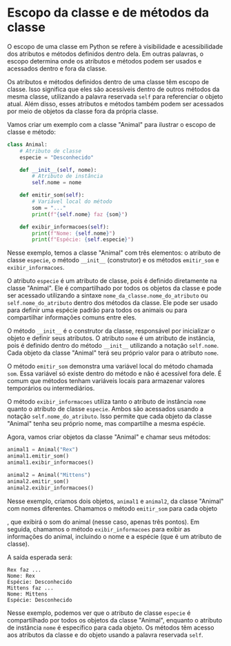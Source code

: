 # Escopo da classe e de métodos da classe

O escopo de uma classe em Python se refere à visibilidade e acessibilidade dos atributos e métodos definidos dentro dela. Em outras palavras, o escopo determina onde os atributos e métodos podem ser usados e acessados dentro e fora da classe.

Os atributos e métodos definidos dentro de uma classe têm escopo de classe. Isso significa que eles são acessíveis dentro de outros métodos da mesma classe, utilizando a palavra reservada `self` para referenciar o objeto atual. Além disso, esses atributos e métodos também podem ser acessados por meio de objetos da classe fora da própria classe.

Vamos criar um exemplo com a classe "Animal" para ilustrar o escopo de classe e método:

```python
class Animal:
    # Atributo de classe
    especie = "Desconhecido"

    def __init__(self, nome):
        # Atributo de instância
        self.nome = nome

    def emitir_som(self):
        # Variável local do método
        som = "..."
        print(f"{self.nome} faz {som}")

    def exibir_informacoes(self):
        print(f"Nome: {self.nome}")
        print(f"Espécie: {self.especie}")
```

Nesse exemplo, temos a classe "Animal" com três elementos: o atributo de classe `especie`, o método `__init__` (construtor) e os métodos `emitir_som` e `exibir_informacoes`.

O atributo `especie` é um atributo de classe, pois é definido diretamente na classe "Animal". Ele é compartilhado por todos os objetos da classe e pode ser acessado utilizando a sintaxe `nome_da_classe.nome_do_atributo` ou `self.nome_do_atributo` dentro dos métodos da classe. Ele pode ser usado para definir uma espécie padrão para todos os animais ou para compartilhar informações comuns entre eles.

O método `__init__` é o construtor da classe, responsável por inicializar o objeto e definir seus atributos. O atributo `nome` é um atributo de instância, pois é definido dentro do método `__init__` utilizando a notação `self.nome`. Cada objeto da classe "Animal" terá seu próprio valor para o atributo `nome`.

O método `emitir_som` demonstra uma variável local do método chamada `som`. Essa variável só existe dentro do método e não é acessível fora dele. É comum que métodos tenham variáveis locais para armazenar valores temporários ou intermediários.

O método `exibir_informacoes` utiliza tanto o atributo de instância `nome` quanto o atributo de classe `especie`. Ambos são acessados usando a notação `self.nome_do_atributo`. Isso permite que cada objeto da classe "Animal" tenha seu próprio nome, mas compartilhe a mesma espécie.

Agora, vamos criar objetos da classe "Animal" e chamar seus métodos:

```python
animal1 = Animal("Rex")
animal1.emitir_som()
animal1.exibir_informacoes()

animal2 = Animal("Mittens")
animal2.emitir_som()
animal2.exibir_informacoes()
```

Nesse exemplo, criamos dois objetos, `animal1` e `animal2`, da classe "Animal" com nomes diferentes. Chamamos o método `emitir_som` para cada objeto

, que exibirá o som do animal (nesse caso, apenas três pontos). Em seguida, chamamos o método `exibir_informacoes` para exibir as informações do animal, incluindo o nome e a espécie (que é um atributo de classe).

A saída esperada será:

```
Rex faz ...
Nome: Rex
Espécie: Desconhecido
Mittens faz ...
Nome: Mittens
Espécie: Desconhecido
```

Nesse exemplo, podemos ver que o atributo de classe `especie` é compartilhado por todos os objetos da classe "Animal", enquanto o atributo de instância `nome` é específico para cada objeto. Os métodos têm acesso aos atributos da classe e do objeto usando a palavra reservada `self`.
